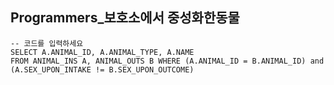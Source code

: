 ## Programmers_보호소에서 중성화한동물

```mysql
-- 코드를 입력하세요
SELECT A.ANIMAL_ID, A.ANIMAL_TYPE, A.NAME
FROM ANIMAL_INS A, ANIMAL_OUTS B WHERE (A.ANIMAL_ID = B.ANIMAL_ID) and (A.SEX_UPON_INTAKE != B.SEX_UPON_OUTCOME)

```

